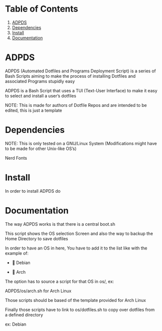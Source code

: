 
# Table of Contents

1.  [ADPDS](#orgf742bef)
2.  [Dependencies](#orgeb6b9b5)
3.  [Install](#org6c52550)
4.  [Documentation](#org5cec09b)



<a id="orgf742bef"></a>

# ADPDS

ADPDS (Automated Dotfiles and Programs Deployment Script) is a series of Bash Scripts aiming to make the process of installing Dotfiles and associated Programs stupidly easy

ADPDS is a Bash Script that uses a TUI (Text-User Interface) to make it easy to select and install a user&rsquo;s dotfiles

NOTE: This is made for authors of Dotfile Repos and are intended to be edited, this is just a template


<a id="orgeb6b9b5"></a>

# Dependencies

NOTE: This is only tested on a GNU/Linux System (Modifications might have to be made for other Unix-like OS&rsquo;s)

Nerd Fonts


<a id="org6c52550"></a>

# Install

In order to install ADPDS do


<a id="org5cec09b"></a>

# Documentation

The way ADPDS works is that there is a central boot.sh

This script shows the OS selection Screen and also the way to backup the Home Directory to save dotfiles

In order to have an OS in here, You have to add it to the list like with the example of:

-    Debian

-   󰣇 Arch

The option has to source a script for that OS in os/, ex:

ADPDS/os/arch.sh for Arch Linux

Those scripts should be based of the template provided for Arch Linux

Finally those scripts have to link to os/dotfiles.sh to copy over dotfiles from a defined directory

ex: Debian

